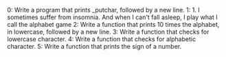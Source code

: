 0: Write a program that prints _putchar, followed by a new line.
1: 1. I sometimes suffer from insomnia. And when I can't fall asleep, I play what I call the alphabet game
2: Write a function that prints 10 times the alphabet, in lowercase, followed by a new line.
3: Write a function that checks for lowercase character.
4: Write a function that checks for alphabetic character.
5: Write a function that prints the sign of a number.


